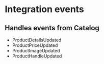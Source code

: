 # Integration events

## Handles events from Catalog

* ProductDetailsUpdated
* ProductPriceUpdated
* ProductImageUpdated
* ProductHandleUpdated